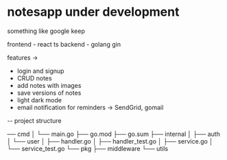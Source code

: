# notesapp under development

something like google keep

frontend - react ts
backend - golang gin

features ->

   * login and signup
   * CRUD notes
   * add notes with images
   * save versions of notes
   * light dark mode
   * email notification for reminders -> SendGrid, gomail

-- project structure

── cmd
│   └── main.go
├── go.mod
├── go.sum
├── internal
│   ├── auth
│   └── user
│       ├── handler.go
│       ├── handler_test.go
│       ├── service.go
│       └── service_test.go
└── pkg
    ├── middleware
    └── utils
